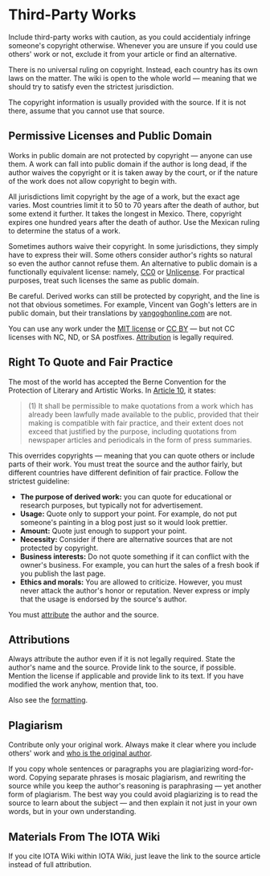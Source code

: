 # Third-Party Works

Include third-party works with caution, as you could accidentialy infringe someone's copyright otherwise. Whenever you are unsure if you could use others' work or not, exclude it from your article or find an alternative.

There is no universal ruling on copyright. Instead, each country has its own laws on the matter. The wiki is open to the whole world — meaning that we should try to satisfy even the strictest jurisdiction.

The copyright information is usually provided with the source. If it is not there, assume that you cannot use that source.

## Permissive Licenses and Public Domain

Works in public domain are not protected by copyright — anyone can use them. A work can fall into public domain if the author is long dead, if the author waives the copyright or it is taken away by the court, or if the nature of the work does not allow copyright to begin with.

All jurisdictions limit copyright by the age of a work, but the exact age varies. Most countries limit it to 50 to 70 years after the death of author, but some extend it further. It takes the longest in Mexico. There, copyright expires one hundred years after the death of author. Use the Mexican ruling to determine the status of a work.

Sometimes authors waive their copyright. In some jurisdictions, they simply have to express their will. Some others consider author's rights so natural so even the author cannot refuse them. An alternative to public domain is a functionally equivalent license: namely, [CC0](https://creativecommons.org/share-your-work/public-domain/cc0/) or [Unlicense](https://unlicense.org/). For practical purposes, treat such licenses the same as public domain.

Be careful. Derived works can still be protected by copyright, and the line is not that obvious sometimes. For example, Vincent van Gogh's letters are in public domain, but their translations by [vangoghonline.com](http://www.vangoghonline.com/p/copyright-information.html) are not.

You can use any work under the [MIT license](https://mit-license.org/) or [CC BY](https://creativecommons.org/licenses/by/4.0/) — but not CC licenses with NC, ND, or SA postfixes. [Attribution](#attributions) is legally required.

## Right To Quote and Fair Practice

The most of the world has accepted the Berne Convention for the Protection of Literary and Artistic Works. In [Article 10](https://en.wikisource.org/wiki/Convention_for_the_Protection_of_Literary_and_Artistic_Works/Articles_1_to_21#Article_10), it states:

> (1) It shall be permissible to make quotations from a work which has already been lawfully made available to the public, provided that their making is compatible with fair practice, and their extent does not exceed that justified by the purpose, including quotations from newspaper articles and periodicals in the form of press summaries. 

This overrides copyrights — meaning that you can quote others or include parts of their work. You must treat the source and the author fairly, but different countries have different definition of fair practice. Follow the strictest guideline:

* **The purpose of derived work:** you can quote for educational or research purposes, but typically not for advertisement.
* **Usage:** Quote only to support your point. For example, do not put someone's painting in a blog post just so it would look prettier.
* **Amount:** Quote just enough to support your point.
* **Necessity:** Consider if there are alternative sources that are not protected by copyright.
* **Business interests:** Do not quote something if it can conflict with the owner's business. For example, you can hurt the sales of a fresh book if you publish the last page.
* **Ethics and morals:** You are allowed to criticize. However, you must never attack the author's honor or reputation. Never express or imply that the usage is endorsed by the source's author.

You must [attribute](#Attributions) the author and the source.

## Attributions

Always attribute the author even if it is not legally required. State the author's name and the source. Provide link to the source, if possible. Mention the license if applicable and provide link to its text. If you have modified the work anyhow, mention that, too.

Also see the [formatting](./formatting.md#attributions).

## Plagiarism

Contribute only your original work. Always make it clear where you include others' work and [who is the original author](#attributions).

If you copy whole sentences or paragraphs you are plagiarizing word-for-word. Copying separate phrases is mosaic plagiarism, and rewriting the source while you keep the author's reasoning is paraphrasing — yet another form of plagiarism. The best way you could avoid plagiarizing is to read the source to learn about the subject — and then explain it not just in your own words, but in your own understanding.

## Materials From The IOTA Wiki

If you cite IOTA Wiki within IOTA Wiki, just leave the link to the source article instead of full attribution.